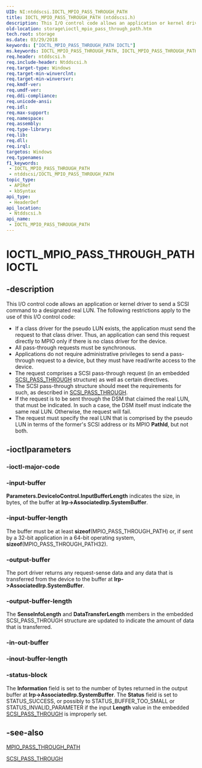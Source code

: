 ```yaml
---
UID: NI:ntddscsi.IOCTL_MPIO_PASS_THROUGH_PATH
title: IOCTL_MPIO_PASS_THROUGH_PATH (ntddscsi.h)
description: This I/O control code allows an application or kernel driver to send a SCSI command to a designated real LUN.
old-location: storage\ioctl_mpio_pass_through_path.htm
tech.root: storage
ms.date: 03/29/2018
keywords: ["IOCTL_MPIO_PASS_THROUGH_PATH IOCTL"]
ms.keywords: IOCTL_MPIO_PASS_THROUGH_PATH, IOCTL_MPIO_PASS_THROUGH_PATH control, IOCTL_MPIO_PASS_THROUGH_PATH control code [Storage Devices], k307_3498bdee-456f-4924-b5f3-c80366d54c02.xml, ntddscsi/IOCTL_MPIO_PASS_THROUGH_PATH, storage.ioctl_mpio_pass_through_path
req.header: ntddscsi.h
req.include-header: Ntddscsi.h
req.target-type: Windows
req.target-min-winverclnt: 
req.target-min-winversvr: 
req.kmdf-ver: 
req.umdf-ver: 
req.ddi-compliance: 
req.unicode-ansi: 
req.idl: 
req.max-support: 
req.namespace: 
req.assembly: 
req.type-library: 
req.lib: 
req.dll: 
req.irql: 
targetos: Windows
req.typenames: 
f1_keywords:
 - IOCTL_MPIO_PASS_THROUGH_PATH
 - ntddscsi/IOCTL_MPIO_PASS_THROUGH_PATH
topic_type:
 - APIRef
 - kbSyntax
api_type:
 - HeaderDef
api_location:
 - Ntddscsi.h
api_name:
 - IOCTL_MPIO_PASS_THROUGH_PATH
---
```


# IOCTL_MPIO_PASS_THROUGH_PATH IOCTL


## -description

This I/O control code allows an application or kernel driver to send a SCSI command to a designated real LUN. The following restrictions apply to the use of this I/O control code:

<ul>
<li>
If a class driver for the pseudo LUN exists, the application must send the request to that class driver. Thus, an application can send this request directly to MPIO only if there is no class driver for the device.

</li>
<li>
All pass-through requests must be synchronous.

</li>
<li>
Applications do not require administrative privileges to send a pass-through request to a device, but they must have read/write access to the device.

</li>
<li>
The request comprises a SCSI pass-through request (in an embedded <a href="/windows-hardware/drivers/ddi/ntddscsi/ns-ntddscsi-_scsi_pass_through">SCSI_PASS_THROUGH</a> structure) as well as certain directives.

</li>
<li>
The SCSI pass-through structure should meet the requirements for such, as described in <a href="/windows-hardware/drivers/ddi/ntddscsi/ns-ntddscsi-_scsi_pass_through">SCSI_PASS_THROUGH</a>.

</li>
<li>
If the request is to be sent through the DSM that claimed the real LUN, that must be indicated. In such a case, the DSM itself must indicate the same real LUN. Otherwise, the request will fail.

</li>
<li>
The request must specify the real LUN that is comprised by the pseudo LUN in terms of the former's SCSI address or its MPIO <b>PathId</b>, but not both.

</li>
</ul>

## -ioctlparameters

### -ioctl-major-code

### -input-buffer

<b>Parameters.DeviceIoControl.InputBufferLength</b> indicates the size, in bytes, of the buffer at <b>Irp->AssociatedIrp.SystemBuffer</b>.

### -input-buffer-length

The buffer must be at least <b>sizeof</b>(MPIO_PASS_THROUGH_PATH) or, if sent by a 32-bit application in a 64-bit operating system, <b>sizeof</b>(MPIO_PASS_THROUGH_PATH32).

### -output-buffer

The port driver returns any request-sense data and any data that is transferred from the device to the buffer at <b>Irp->AssociatedIrp.SystemBuffer</b>.

### -output-buffer-length

The <b>SenseInfoLength</b> and <b>DataTransferLength</b> members in the embedded SCSI_PASS_THROUGH structure are updated to indicate the amount of data that is transferred.

### -in-out-buffer

### -inout-buffer-length

### -status-block

The <b>Information</b> field is set to the number of bytes returned in the output buffer at <b>Irp->AssociatedIrp.SystemBuffer</b>. The <b>Status</b> field is set to STATUS_SUCCESS, or possibly to STATUS_BUFFER_TOO_SMALL or STATUS_INVALID_PARAMETER if the input <b>Length</b> value in the embedded <a href="/windows-hardware/drivers/ddi/ntddscsi/ns-ntddscsi-_scsi_pass_through">SCSI_PASS_THROUGH</a> is improperly set.

## -see-also

<a href="/windows-hardware/drivers/ddi/ntddscsi/ns-ntddscsi-_mpio_pass_through_path">MPIO_PASS_THROUGH_PATH</a>



<a href="/windows-hardware/drivers/ddi/ntddscsi/ns-ntddscsi-_scsi_pass_through">SCSI_PASS_THROUGH</a>
